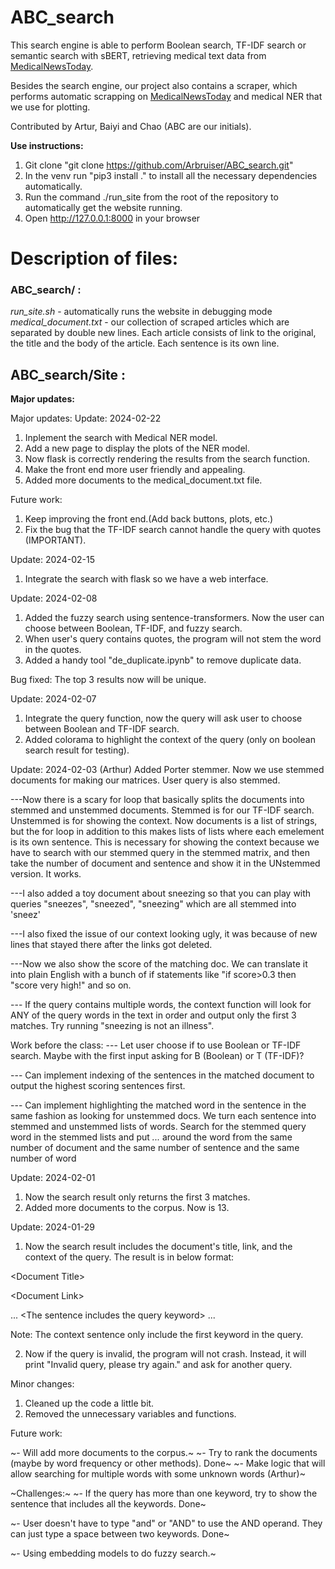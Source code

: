 # ABC_search
This search engine is able to perform Boolean search, TF-IDF search or semantic search with sBERT, retrieving medical text data from [MedicalNewsToday](https://www.medicalnewstoday.com/).

Besides the search engine, our project also contains a scraper, which performs automatic scrapping on [MedicalNewsToday](https://www.medicalnewstoday.com/) and medical NER that we use for plotting. 

Contributed by Artur, Baiyi and Chao (ABC are our initials).

**Use instructions:**

1. Git clone "git clone https://github.com/Arbruiser/ABC_search.git"
2. In the venv run "pip3 install ." to install all the necessary dependencies automatically.
3. Run the command ./run_site from the root of the repository to automatically get the website running.
4. Open http://127.0.0.1:8000 in your browser

# Description of files:
### **ABC_search/** :  
_run_site.sh_ - automatically runs the website in debugging mode  
_medical_document.txt_ - our collection of scraped articles which are separated by double new lines. Each article consists of link to the original, the title and the body of the article. Each sentence is its own line. 

## **ABC_search/Site** :


**Major updates:**

Major updates: Update: 2024-02-22
1. Inplement the search with Medical NER model.
2. Add a new page to display the plots of the NER model.
3. Now flask is correctly rendering the results from the search function.
4. Make the front end more user friendly and appealing.
5. Added more documents to the medical_document.txt file.

Future work:
1. Keep improving the front end.(Add back buttons, plots, etc.)
2. Fix the bug that the TF-IDF search cannot handle the query with quotes (IMPORTANT).

Update: 2024-02-15
1. Integrate the search with flask so we have a web interface.

Update: 2024-02-08
1. Added the fuzzy search using sentence-transformers. Now the user can choose between Boolean, TF-IDF, and fuzzy search.
2. When user's query contains quotes, the program will not stem the word in the quotes. 
3. Added a handy tool "de_duplicate.ipynb"  to remove duplicate data.

Bug fixed:
The top 3 results now will be unique.

Update: 2024-02-07
1. Integrate the query function, now the query will ask user to choose between Boolean and TF-IDF search.
2. Added colorama to highlight the context of the query (only on boolean search result for testing).

Update: 2024-02-03
(Arthur) Added Porter stemmer. Now we use stemmed documents for making our matrices. User query is also stemmed. 

---Now there is a scary for loop that basically splits the documents into stemmed and unstemmed documents. Stemmed is for our TF-IDF search.
Unstemmed is for showing the context. Now documents is a list of strings, but the for loop in addition to this makes lists of lists where
each emelement is its own sentence. This is necessary for showing the context because we have to search with our stemmed query in the stemmed 
matrix, and then take the number of document and sentence and show it in the UNstemmed version. It works. 

---I also added a toy document about sneezing so that you can play with queries "sneezes", "sneezed", "sneezing" which are all stemmed into 'sneez'

---I also fixed the issue of our context looking ugly, it was because of new lines that stayed there after the links got deleted.

---Now we also show the score of the matching doc. We can translate it into plain English with a bunch of if statements
like "if score>0.3 then "score very high!" and so on.

--- If the query contains multiple words, the context function will look for ANY of the query words in the text in order and output only the first 3 matches. Try running "sneezing is not an illness". 

Work before the class:
--- Let user choose if to use Boolean or TF-IDF search. Maybe with the first input asking for B (Boolean) or T (TF-IDF)?  

--- Can implement indexing of the sentences in the matched document to output the highest scoring sentences first. 

--- Can implement highlighting the matched word in the sentence in the same fashion as looking for unstemmed docs. We turn each sentence into
stemmed and unstemmed lists of words. Search for the stemmed query word in the stemmed lists and put *...* around the word from the same number of document and the same number of sentence and the same number of word 

Update: 2024-02-01
1. Now the search result only returns the first 3 matches.
2. Added more documents to the corpus. Now is 13.

Update: 2024-01-29

1. Now the search result includes the document's title, link, and the context of the query.
The result is in below format:

\<Document Title\>

\<Document Link\>

... \<The sentence includes the query keyword\> ...

Note: The context sentence only include the first keyword in the query.

2. Now if the query is invalid, the program will not crash. Instead, it will print "Invalid query, please try again." and ask for another query.

Minor changes:

1. Cleaned up the code a little bit.
2. Removed the unnecessary variables and functions.

Future work:

~- Will add more documents to the corpus.~
~- Try to rank the documents (maybe by word frequency or other methods). Done~
~- Make logic that will allow searching for multiple words with some unknown words (Arthur)~

~Challenges:~
~- If the query has more than one keyword, try to show the sentence that includes all the keywords. Done~

~- User doesn't have to type "and" or "AND" to use the AND operand. They can just type a space between two keywords. Done~

~- Using embedding models to do fuzzy search.~

